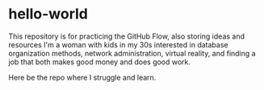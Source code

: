 # hello-world
This repository is for practicing the GitHub Flow, also storing ideas and resources
I'm a woman with kids in my 30s interested in database organization methods, network administration, virtual reality, and finding a job that both makes good money and does good work.

Here be the repo where I struggle and learn.
